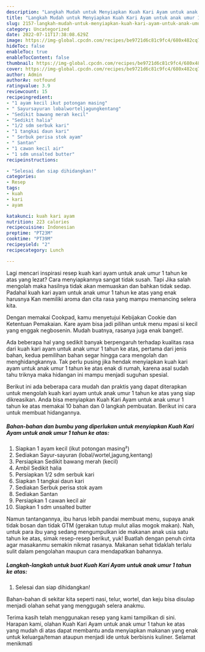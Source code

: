 ```yaml
---
description: "Langkah Mudah untuk Menyiapkan Kuah Kari Ayam untuk anak umur 1 tahun ke atas yang Bikin Ngiler, Buat Buka Puasa Menggugah Selera"
title: "Langkah Mudah untuk Menyiapkan Kuah Kari Ayam untuk anak umur 1 tahun ke atas yang Bikin Ngiler, Buat Buka Puasa Menggugah Selera"
slug: 2157-langkah-mudah-untuk-menyiapkan-kuah-kari-ayam-untuk-anak-umur-1-tahun-ke-atas-yang-bikin-ngiler-buat-buka-puasa-menggugah-selera
category: Uncategorized
date: 2022-07-11T17:38:08.629Z
image: https://img-global.cpcdn.com/recipes/be9721d6c81c9fc4/680x482cq70/kuah-kari-ayam-untuk-anak-umur-1-tahun-ke-atas-foto-resep-utama.jpg
hideToc: false
enableToc: true
enableTocContent: false
thumbnail: https://img-global.cpcdn.com/recipes/be9721d6c81c9fc4/680x482cq70/kuah-kari-ayam-untuk-anak-umur-1-tahun-ke-atas-foto-resep-utama.jpg
cover: https://img-global.cpcdn.com/recipes/be9721d6c81c9fc4/680x482cq70/kuah-kari-ayam-untuk-anak-umur-1-tahun-ke-atas-foto-resep-utama.jpg
author: Admin
authorAv: notfound
ratingvalue: 3.9
reviewcount: 15
recipeingredient:
- "1 ayam kecil ikut potongan masing"
- " Sayursayuran lobalworteljagungkentang"
- "Sedikit bawang merah kecil"
- "Sedikit halia"
- "1/2 sdm serbuk kari"
- "1 tangkai daun kari"
- " Serbuk perisa stok ayam"
- " Santan"
- "1 cawan kecil air"
- "1 sdm unsalted butter"
recipeinstructions:

- "Selesai dan siap dihidangkan!"
categories:
- Resep
tags:
- kuah
- kari
- ayam

katakunci: kuah kari ayam 
nutrition: 223 calories
recipecuisine: Indonesian
preptime: "PT23M"
cooktime: "PT39M"
recipeyield: "2"
recipecategory: Lunch

---
```



Lagi mencari inspirasi resep kuah kari ayam untuk anak umur 1 tahun ke atas yang lezat? Cara menyiapkannya sangat tidak susah. Tapi Jika salah mengolah maka hasilnya tidak akan memuaskan dan bahkan tidak sedap. Padahal kuah kari ayam untuk anak umur 1 tahun ke atas yang enak harusnya Kan memiliki aroma dan cita rasa yang mampu memancing selera kita.


Dengan memakai Cookpad, kamu menyetujui Kebijakan Cookie dan Ketentuan Pemakaian. Kare ayam bisa jadi pilihan untuk menu mpasi si kecil yang enggak negbosenin. Mudah buatnya, rasanya juga enak banget!.

Ada beberapa hal yang sedikit banyak berpengaruh terhadap kualitas rasa dari kuah kari ayam untuk anak umur 1 tahun ke atas, pertama dari jenis bahan, kedua pemilihan bahan segar hingga cara mengolah dan menghidangkannya. Tak perlu pusing jika hendak menyiapkan kuah kari ayam untuk anak umur 1 tahun ke atas enak di rumah, karena asal sudah tahu triknya maka hidangan ini mampu menjadi suguhan spesial.


Berikut ini ada beberapa cara mudah dan praktis yang dapat diterapkan untuk mengolah kuah kari ayam untuk anak umur 1 tahun ke atas yang siap dikreasikan. Anda bisa menyiapkan Kuah Kari Ayam untuk anak umur 1 tahun ke atas memakai 10 bahan dan 0 langkah pembuatan. Berikut ini cara untuk membuat hidangannya.

<!--inarticleads1-->

##### Bahan-bahan dan bumbu yang diperlukan untuk menyiapkan Kuah Kari Ayam untuk anak umur 1 tahun ke atas:

1. Siapkan 1 ayam kecil (ikut potongan masing²)
1. Sediakan  Sayur-sayuran (lobal/wortel,jagung,kentang)
1. Persiapkan Sedikit bawang merah (kecil)
1. Ambil Sedikit halia
1. Persiapkan 1/2 sdm serbuk kari
1. Siapkan 1 tangkai daun kari
1. Sediakan  Serbuk perisa stok ayam
1. Sediakan  Santan
1. Persiapkan 1 cawan kecil air
1. Siapkan 1 sdm unsalted butter


Namun tantangannya, ibu harus lebih pandai membuat menu, supaya anak tidak bosan dan tidak GTM (gerakan tutup mulut alias mogok makan). Nah, untuk para ibu yang sedang mengumpulkan ide makanan anak usia satu tahun ke atas, simak resep-resep berikut, yuk! Buatlah dengan penuh cinta agar masakanmu semakin nikmat rasanya. Makanan sehat tidaklah terlalu sulit dalam pengolahan maupun cara mendapatkan bahannya. 

<!--inarticleads2-->

##### Langkah-langkah untuk buat Kuah Kari Ayam untuk anak umur 1 tahun ke atas:


1. Selesai dan siap dihidangkan!

Bahan-bahan di sekitar kita seperti nasi, telur, wortel, dan keju bisa disulap menjadi olahan sehat yang menggugah selera anakmu. 

Terima kasih telah menggunakan resep yang kami tampilkan di sini. Harapan kami, olahan Kuah Kari Ayam untuk anak umur 1 tahun ke atas yang mudah di atas dapat membantu anda menyiapkan makanan yang enak untuk keluarga/teman ataupun menjadi ide untuk berbisnis kuliner. Selamat menikmati
